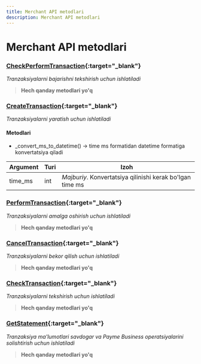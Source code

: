 ```yaml
---
title: Merchant API metodlari
description: Merchant API metodlari
---
```


<!-- Google tag (gtag.js) -->
<script async src="https://www.googletagmanager.com/gtag/js?id=G-9BRKYLP6BB"></script>
<script>
  window.dataLayer = window.dataLayer || [];
  function gtag(){dataLayer.push(arguments);}
  gtag('js', new Date());

  gtag('config', 'G-9BRKYLP6BB');
</script>

# Merchant API metodlari

### [CheckPerformTransaction](https://github.com/PayTechUz/payme-pkg/blob/master/lib/payme/methods/check_perform_transaction.py){:target="_blank"}
_Tranzaksiyalarni bajarishni tekshirish uchun ishlatiladi_
> **Hech qanday metodlari yo'q**


### [CreateTransaction](https://github.com/PayTechUz/payme-pkg/blob/master/lib/payme/methods/create_transaction.py){:target="_blank"}
_Tranzaksiyalarni yaratish uchun ishlatiladi_


#### Metodlari
- _convert_ms_to_datetime() -> time ms formatidan datetime formatiga konvertatsiya qiladi

| Argument | Turi | Izoh                                                      |
|----------|------|-----------------------------------------------------------|
| time_ms  | int  | _Majburiy_. Konvertatsiya qilinishi kerak bo'lgan time ms |


### [PerformTransaction](https://github.com/PayTechUz/payme-pkg/blob/master/lib/payme/methods/perform_transaction.py){:target="_blank"}
_Tranzaksiyalarni amalga oshirish uchun ishlatiladi_
> **Hech qanday metodlari yo'q**


### [CancelTransaction](https://github.com/PayTechUz/payme-pkg/blob/master/lib/payme/methods/cancel_transaction.py){:target="_blank"}
_Tranzaksiyalarni bekor qilish uchun ishlatiladi_
> **Hech qanday metodlari yo'q**


### [CheckTransaction](https://github.com/PayTechUz/payme-pkg/blob/master/lib/payme/methods/check_transaction.py){:target="_blank"}
_Tranzaksiyalarni tekshirish uchun ishlatiladi_
> **Hech qanday metodlari yo'q**


### [GetStatement](https://github.com/PayTechUz/payme-pkg/blob/master/lib/payme/methods/get_statement.py){:target="_blank"}
_Tranzaksiya ma'lumotlari savdogar va Payme Business operatsiyalarini solishtirish uchun ishlatiladi_
> **Hech qanday metodlari yo'q**
